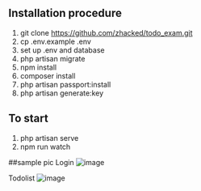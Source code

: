 

## Installation procedure
1) git clone https://github.com/zhacked/todo_exam.git
2) cp .env.example .env
3) set up .env and database
4) php artisan migrate
5) npm install
6) composer install
7) php artisan passport:install
8) php artisan generate:key

## To start
1) php artisan serve
2) npm run watch

##sample pic
Login
![image](https://user-images.githubusercontent.com/55778538/167052068-3bc91f17-501e-4477-848d-a439bece32a5.png)

Todolist
![image](https://user-images.githubusercontent.com/55778538/167052102-12943c77-7337-43df-babc-0dedd9992929.png)

